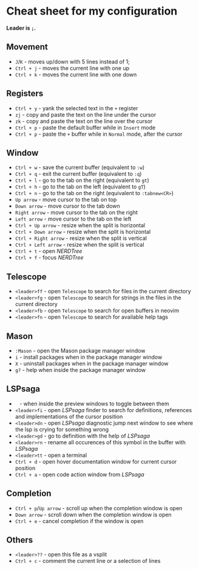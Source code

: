 # Cheat sheet for my configuration

**Leader is `;`.**

## Movement

 - `J`/`K` - moves up/down with 5 lines instead of 1;
 - `Ctrl + j` - moves the current line with one up
 - `Ctrl + k` - moves the current line with one down

## Registers

 - `Ctrl + y` - yank the selected text in the `+` register
 - `zj` - copy and paste the text on the line under the cursor
 - `zk` - copy and paste the text on the line over the cursor
 - `Ctrl + p` - paste the default buffer while in `Insert` mode
 - `Ctrl + p` - paste the `+` buffer while in `Normal` mode, after the cursor

## Window

 - `Ctrl + w` - save the current buffer (equivalent to `:w`)
 - `Ctrl + q` - exit the current buffer (equivalent to `:q`)
 - `Ctrl + l` - go to the tab on the right (equivalent to `gt`)
 - `Ctrl + h` - go to the tab on the left (equivalent to `gT`)
 - `Ctrl + n` - go to the tab on the right (equivalent to `:tabnew<CR>`)
 - `Up arrow` - move cursor to the tab on top
 - `Down arrow` - move cursor to the tab down
 - `Right arrow` - move cursor to the tab on the right
 - `Left arrow` - move cursor to the tab on the left
 - `Ctrl + Up arrow` - resize when the split is horizontal
 - `Ctrl + Down arrow` - resize when the split is horizontal
 - `Ctrl + Right arrow` - resize when the split is vertical
 - `Ctrl + Left arrow` - resize when the split is vertical
 - `Ctrl + t` - open _NERDTree_
 - `Ctrl + f` - focus _NERDTree_

## Telescope

 - `<leader>ff` - open `Telescope` to search for files in the current directory
 - `<leader>fg` - open `Telescope` to search for strings in the files in the current directory
 - `<leader>fb` - open `Telescope` to search for open buffers in neovim
 - `<leader>fn` - open `Telescope` to search for available help tags

## Mason

 - `:Mason` - open the Mason package manager window
 - `i` - install packages when in the package manager window
 - `X` - uninstall packages when in the package manager window
 - `g?` - help when inside the package manager window

## LSPsaga

 - ` ` - when inside the preview windows to toggle between them
 - `<leader>fi` - open _LSPsaga_ finder to search for definitions, references and implementations of the cursor position
 - `<leader>dn` - open _LSPsaga_ diagnostic jump next window to see where the lsp is crying for something wrong
 - `<leader>gd` - go to definition with the help of _LSPsaga_
 - `<leader>rn` - rename all occurences of this symbol in the buffer with _LSPsaga_
 - `<leader>tt` - open a terminal
 - `Ctrl + d` - open hover documentation window for current cursor position
 - `Ctrl + a` - open code action window from _LSPsaga_

## Completion

 - `Ctrl + p`/`Up arrow` - scroll up when the completion window is open
 - `Down arrow` - scroll down when the completion window is open
 - `Ctrl + e` - cancel completion if the window is open

## Others

 - `<leader>??` - open this file as a vsplit
 - `Ctrl + c` - comment the current line or a selection of lines
